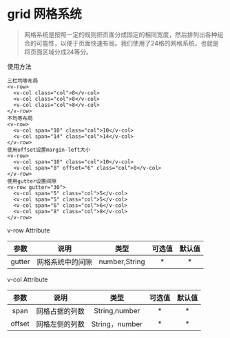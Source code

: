 # grid 网格系统

> 网格系统是按照一定的规则把页面分成固定的相同宽度，然后排列出各种组合的可能性，以便于页面快速布局。我们使用了24格的网格系统，也就是将页面区域分成24等分。

使用方法

<ClientOnly>
   <Grid-Base></Grid-Base>
</ClientOnly>

```vue
三栏均等布局
<v-row>
  <v-col class="col">8</v-col>
  <v-col class="col">8</v-col>
  <v-col class="col">8</v-col>
</v-row>
不均等布局
<v-row>
  <v-col span="10" class="col">10</v-col>
  <v-col span="14" class="col">14</v-col>
</v-row>
使用offset设置margin-left大小
<v-row>
  <v-col span="10" class="col">10</v-col>
  <v-col span="8" offset="6" class="col">8</v-col>
</v-row>
使用gutter设置间隙
<v-row gutter="30">
  <v-col span="5" class="col">5</v-col>
  <v-col span="5" class="col">5</v-col>
  <v-col span="6" class="col">6</v-col>
  <v-col span="8" class="col">8</v-col>
</v-row>
```

<ClientOnly>
   <Grid-span></Grid-span>
</ClientOnly>

 v-row Attribute

|  参数  |       说明       |     类型      | 可选值 | 默认值 |
| :----: | :--------------: | :-----------: | :----: | :----: |
| gutter | 网格系统中的间隙 | number,String |   *    |   *    |



 v-col Attribute

|  参数  |      说明      |      类型      | 可选值 | 默认值 |
| :----: | :------------: | :------------: | :----: | :----: |
|  span  | 网格占据的列数 | String,number  |   *    |   *    |
| offset | 网格左侧的列数 | String，number |   *    |   *    |

